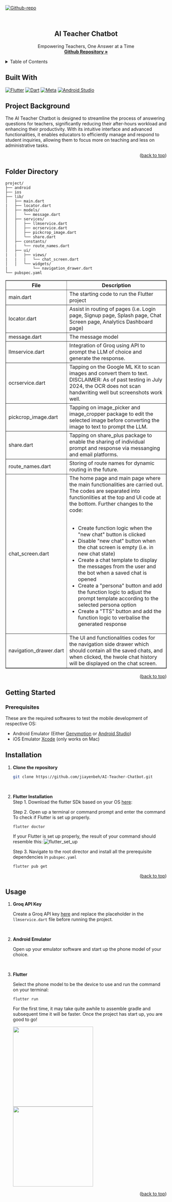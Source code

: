 <a name="readme-top"></a>

<!-- PROJECT SHIELDS -->

[![Github-repo][Github-repo]][github-link]

<!-- PROJECT LOGO -->
<br />
<div align="center">

<h2 align="center">AI Teacher Chatbot</h2>

  <p align="center">
    Empowering Teachers, One Answer at a Time​ 
    <br />
    <a href="https://github.com/jiayenbeh/AI-Teacher-Chatbot"><strong>Github Repository »</strong></a>
  </p>
</div>

<!-- TABLE OF CONTENTS -->
<details>
  <summary>Table of Contents</summary>
  <ol>
    <li>
        <a href="#built-with">Built With</a>
    </li>
    <li>
      <a href="#project-background">Project Background</a>
    </li>
    <li>
      <a href="#folder-directory">Folder Directory</a>
    </li>
    <li>
      <a href="#getting-started">Getting Started</a>
      <ul>
        <li><a href="#prerequisites">Packages Needed</a></li>
      </ul>
    </li>
    <li><a href="#installation">Installation</a></li>
    <li><a href="#usage">Usage</a></li>
    
    
  </ol>
</details>

## Built With

[![Flutter][Flutter]][Flutter-url] 
[![Dart][Dart]][Dart-url]
[![Meta][Meta]][Meta-url]
[![Android Studio][Android Studio]][Android-url]

<!-- Project Background -->

## Project Background

The AI Teacher Chatbot is designed to streamline the process of answering questions for teachers, significantly reducing their after-hours workload and enhancing their productivity. With its intuitive interface and advanced functionalities, it enables educators to efficiently manage and respond to student inquiries, allowing them to focus more on teaching and less on administrative tasks.

<p align="right">(<a href="#readme-top">back to top</a>)</p>

<!-- Folder Directory -->

## Folder Directory

```
project/
├── android
├── ios
├── lib/
│   ├── main.dart
|   ├── locator.dart
│   ├── models/
│   │   └── message.dart
│   ├── services/
│   │   ├── llmservice.dart
│   │   ├── ocrservice.dart
│   │   ├── pickcrop_image.dart
│   │   └── share.dart
│   ├── constants/
│   |   └── route_names.dart
│   ├── ui/
|   |   ├── views/
|   |   |   └── chat_screen.dart
│   │   └── widgets/
|           └── navigation_drawer.dart
└── pubspec.yaml
```

<table border='1'>
    <tr>
        <th>File</th>
        <th>Description</th>
    </tr>
    <tr>
        <td>main.dart</td>
        <td>The starting code to run the Flutter project</td>
    </tr>
    <tr>
        <td>locator.dart</td>
        <td>Assist in routing of pages (i.e. Login page, Signup page, Splash page, Chat Screen page, Analytics Dashboard page)</td>
    </tr>
    <tr>
        <td>message.dart</td>
        <td>The message model</td>
    </tr>
    <tr>
        <td>llmservice.dart</td>
        <td>Integration of Groq using API to prompt the LLM of choice and generate the response.</td>
    </tr>
    <tr>
        <td>ocrservice.dart</td>
        <td>Tapping on the Google ML Kit to scan images and convert them to text. <br> DISCLAIMER: As of past testing in July 2024, the OCR does not scan handwriting well but screenshots work well.</td>
    </tr>
    <tr>
        <td>pickcrop_image.dart</td>
        <td>Tapping on image_picker and image_cropper package to edit the selected image before converting the image to text to prompt the LLM.</td>
    </tr>
    <tr>
        <td>share.dart</td>
        <td>Tapping on share_plus package to enable the sharing of individual prompt and response via messanging and email platforms.</td>
    </tr>
    <tr>
        <td>route_names.dart</td>
        <td>Storing of route names for dynamic routing in the future.</td>
    </tr>
    <tr>
        <td>chat_screen.dart</td>
        <td>The home page and main page where the main functionalities are carried out. The codes are separated into functionlities at the top and UI code at the bottom. Further changes to the code: <br><br>
        <ul>
            <li>Create function logic when the "new chat" button is clicked</li>
            <li>Disable "new chat" button when the chat screen is empty (i.e. in new chat state)</li>
            <li>Create a chat template to display the messages from the user and the bot when a saved chat is opened</li>
            <li>Create a "persona" button and add the function logic to adjust the prompt template according to the selected persona option</li>
            <li>Create a "TTS" button and add the function logic to verbalise the generated response </li>
        </ul>
        </td>
    </tr>
     <tr>
        <td>navigation_drawer.dart</td>
        <td>The UI and functionalities codes for the navigation side drawer which should contain all the saved chats, and when clicked, the hwole chat history will be displayed on the chat screen.</td>
    </tr>
</table>

<p align="right">(<a href="#readme-top">back to top</a>)</p>

<!-- GETTING STARTED -->

## Getting Started

### Prerequisites

These are the required softwares to test the mobile development of respective OS:


- Android Emulator (Either [Genymotion](https://www.genymotion.com/product-desktop/download/) or [Android Studio](https://developer.android.com/studio))
- iOS Emulator [Xcode](https://apps.apple.com/us/app/xcode/id497799835) (only works on Mac) 


## Installation

1. **Clone the repository**
    ```sh
    git clone https://github.com/jiayenbeh/AI-Teacher-Chatbot.git
    ```
   
     <br>
2. **Flutter Installation**
   <br>
    Step 1. Download the flutter SDk based on your OS [here](https://docs.flutter.dev/get-started/install?gad_source=1&gclid=CjwKCAjwzIK1BhAuEiwAHQmU3oCybdTXj-LNv5-iw9JhlXW_K-k_gev3bp4YW3thqLe3RPLhVjkcTxoCU4kQAvD_BwE&gclsrc=aw.ds):
    <br>

    Step 2. Open up a terminal or command prompt and enter the command To check if Flutter is set up properly.
    ```shell
    flutter doctor
    ```
    If your Flutter is set up properly, the result of your command should resemble this:
    ![flutter_set_up](./assets/flutter_set_up.png)  

    Step 3. Navigate to the root director and install all the prerequisite dependencies in `pubspec.yaml`
    ```
    flutter pub get
    ```

<p align="right">(<a href="#readme-top">back to top</a>)</p>

## Usage

1. **Groq API Key**

    Create a Groq API key [here](https://console.groq.com/keys) and replace the placeholder in the `llmservice.dart` file before running the project. 
    
    <br>

2. **Android Emulator**

    Open up your emulator software and start up the phone model of your choice.
    
    <br>

1. **Flutter**

    Select the phone model to be the device to use and run the command on your terminal: 

    ```
    flutter run
    ```
    For the first time, it may take quite awhile to assemble gradle and subsequent time it will be faster. Once the project has start up, you are good to go!

    <img src="./assets/chatbot_home_page.png" width="250">
    <img src="./assets/chatbot_prompt_example.png" width="250">

<p align="right">(<a href="#readme-top">back to top</a>)</p>

<!-- MARKDOWN LINKS & IMAGES -->
<!-- https://www.markdownguide.org/basic-syntax/#reference-style-links -->

[github-repo]: https://img.shields.io/badge/GitHub-000000?style=for-the-badge&logo=Github&logoColor=white
[github-link]: https://github.com/jiayenbeh/AI-Teacher-Chatbot
[Flutter]: https://img.shields.io/badge/Flutter-02569B.svg?style=for-the-badge&logo=Flutter&logoColor=white
[Flutter-url]: https://flutter.dev/
[Dart]: https://img.shields.io/badge/Dart-0175C2?style=for-the-badge&logo=Dart&logoColor=white
[Dart-url]: https://dart.dev/
[Meta]: https://img.shields.io/badge/Meta-0467DF?style=for-the-badge&logo=Meta&logoColor=white
[Meta-url]: https://llama.meta.com/
[Android Studio]: https://img.shields.io/badge/Android%20Studio-%233DDC84?style=for-the-badge&logo=Android%20Studio&logoColor=white
[Android-url]: https://developer.android.com/studio